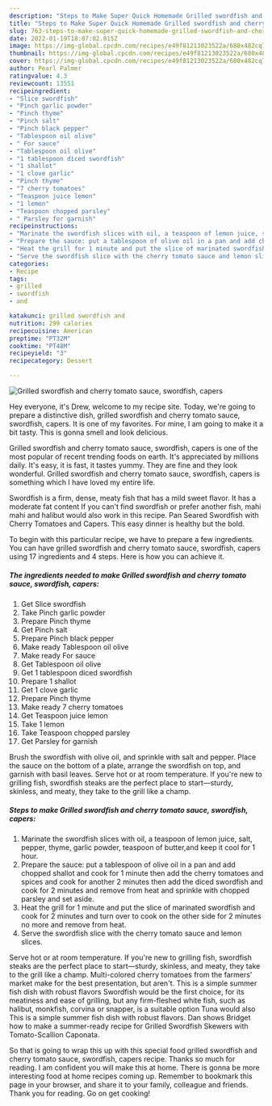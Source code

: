 ```yaml
---
description: "Steps to Make Super Quick Homemade Grilled swordfish and cherry tomato sauce, swordfish, capers"
title: "Steps to Make Super Quick Homemade Grilled swordfish and cherry tomato sauce, swordfish, capers"
slug: 763-steps-to-make-super-quick-homemade-grilled-swordfish-and-cherry-tomato-sauce-swordfish-capers
date: 2022-01-19T18:07:02.015Z
image: https://img-global.cpcdn.com/recipes/e49f81213023522a/680x482cq70/grilled-swordfish-and-cherry-tomato-sauce-swordfish-capers-recipe-main-photo.jpg
thumbnail: https://img-global.cpcdn.com/recipes/e49f81213023522a/680x482cq70/grilled-swordfish-and-cherry-tomato-sauce-swordfish-capers-recipe-main-photo.jpg
cover: https://img-global.cpcdn.com/recipes/e49f81213023522a/680x482cq70/grilled-swordfish-and-cherry-tomato-sauce-swordfish-capers-recipe-main-photo.jpg
author: Pearl Palmer
ratingvalue: 4.3
reviewcount: 13551
recipeingredient:
- "Slice swordfish"
- "Pinch garlic powder"
- "Pinch thyme"
- "Pinch salt"
- "Pinch black pepper"
- "Tablespoon oil olive"
- " For sauce"
- "Tablespoon oil olive"
- "1 tablespoon diced swordfish"
- "1 shallot"
- "1 clove garlic"
- "Pinch thyme"
- "7 cherry tomatoes"
- "Teaspoon juice lemon"
- "1 lemon"
- "Teaspoon chopped parsley"
- " Parsley for garnish"
recipeinstructions:
- "Marinate the swordfish slices with oil, a teaspoon of lemon juice, salt, pepper, thyme, garlic powder, teaspoon of butter,and keep it cool for 1 hour."
- "Prepare the sauce: put a tablespoon of olive oil in a pan and add chopped shallot and cook for 1 minute then add the cherry tomatoes and spices and cook for another 2 minutes then add the diced swordfish and cook for 2 minutes and remove from heat and sprinkle with chopped parsley and set aside."
- "Heat the grill for 1 minute and put the slice of marinated swordfish and cook for 2 minutes and turn over to cook on the other side for 2 minutes no more and remove from heat."
- "Serve the swordfish slice with the cherry tomato sauce and lemon slices."
categories:
- Recipe
tags:
- grilled
- swordfish
- and

katakunci: grilled swordfish and 
nutrition: 299 calories
recipecuisine: American
preptime: "PT32M"
cooktime: "PT48M"
recipeyield: "3"
recipecategory: Dessert

---
```



![Grilled swordfish and cherry tomato sauce, swordfish, capers](https://img-global.cpcdn.com/recipes/e49f81213023522a/680x482cq70/grilled-swordfish-and-cherry-tomato-sauce-swordfish-capers-recipe-main-photo.jpg)

Hey everyone, it's Drew, welcome to my recipe site. Today, we're going to prepare a distinctive dish, grilled swordfish and cherry tomato sauce, swordfish, capers. It is one of my favorites. For mine, I am going to make it a bit tasty. This is gonna smell and look delicious.

Grilled swordfish and cherry tomato sauce, swordfish, capers is one of the most popular of recent trending foods on earth. It's appreciated by millions daily. It's easy, it is fast, it tastes yummy. They are fine and they look wonderful. Grilled swordfish and cherry tomato sauce, swordfish, capers is something which I have loved my entire life.

Swordfish is a firm, dense, meaty fish that has a mild sweet flavor. It has a moderate fat content If you can&#39;t find swordfish or prefer another fish, mahi mahi and halibut would also work in this recipe. Pan Seared Swordfish with Cherry Tomatoes and Capers. This easy dinner is healthy but the bold.


To begin with this particular recipe, we have to prepare a few ingredients. You can have grilled swordfish and cherry tomato sauce, swordfish, capers using 17 ingredients and 4 steps. Here is how you can achieve it.

<!--inarticleads1-->

##### The ingredients needed to make Grilled swordfish and cherry tomato sauce, swordfish, capers:

1. Get Slice swordfish
1. Take Pinch garlic powder
1. Prepare Pinch thyme
1. Get Pinch salt
1. Prepare Pinch black pepper
1. Make ready Tablespoon oil olive
1. Make ready  For sauce
1. Get Tablespoon oil olive
1. Get 1 tablespoon diced swordfish
1. Prepare 1 shallot
1. Get 1 clove garlic
1. Prepare Pinch thyme
1. Make ready 7 cherry tomatoes
1. Get Teaspoon juice lemon
1. Take 1 lemon
1. Take Teaspoon chopped parsley
1. Get  Parsley for garnish


Brush the swordfish with olive oil, and sprinkle with salt and pepper. Place the sauce on the bottom of a plate, arrange the swordfish on top, and garnish with basil leaves. Serve hot or at room temperature. If you&#39;re new to grilling fish, swordfish steaks are the perfect place to start—sturdy, skinless, and meaty, they take to the grill like a champ. 

<!--inarticleads2-->

##### Steps to make Grilled swordfish and cherry tomato sauce, swordfish, capers:

1. Marinate the swordfish slices with oil, a teaspoon of lemon juice, salt, pepper, thyme, garlic powder, teaspoon of butter,and keep it cool for 1 hour.
1. Prepare the sauce: put a tablespoon of olive oil in a pan and add chopped shallot and cook for 1 minute then add the cherry tomatoes and spices and cook for another 2 minutes then add the diced swordfish and cook for 2 minutes and remove from heat and sprinkle with chopped parsley and set aside.
1. Heat the grill for 1 minute and put the slice of marinated swordfish and cook for 2 minutes and turn over to cook on the other side for 2 minutes no more and remove from heat.
1. Serve the swordfish slice with the cherry tomato sauce and lemon slices.


Serve hot or at room temperature. If you&#39;re new to grilling fish, swordfish steaks are the perfect place to start—sturdy, skinless, and meaty, they take to the grill like a champ. Multi-colored cherry tomatoes from the farmers&#39; market make for the best presentation, but aren&#39;t. This is a simple summer fish dish with robust flavors Swordfish would be the first choice, for its meatiness and ease of grilling, but any firm-fleshed white fish, such as halibut, monkfish, corvina or snapper, is a suitable option Tuna would also This is a simple summer fish dish with robust flavors. Dan shows Bridget how to make a summer-ready recipe for Grilled Swordfish Skewers with Tomato-Scallion Caponata. 

So that is going to wrap this up with this special food grilled swordfish and cherry tomato sauce, swordfish, capers recipe. Thanks so much for reading. I am confident you will make this at home. There is gonna be more interesting food at home recipes coming up. Remember to bookmark this page in your browser, and share it to your family, colleague and friends. Thank you for reading. Go on get cooking!
